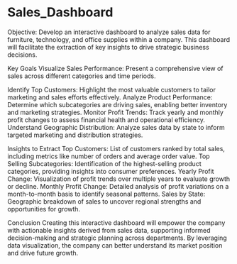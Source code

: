 # Sales_Dashboard

Objective: Develop an interactive dashboard to analyze sales data for furniture, technology, and office supplies within a company. This dashboard will facilitate the extraction of key insights to drive strategic business decisions.

Key Goals
Visualize Sales Performance: Present a comprehensive view of sales across different categories and time periods.

Identify Top Customers: Highlight the most valuable customers to tailor marketing and sales efforts effectively.
Analyze Product Performance: Determine which subcategories are driving sales, enabling better inventory and marketing strategies.
Monitor Profit Trends: Track yearly and monthly profit changes to assess financial health and operational efficiency.
Understand Geographic Distribution: Analyze sales data by state to inform targeted marketing and distribution strategies.

Insights to Extract
Top Customers: List of customers ranked by total sales, including metrics like number of orders and average order value.
Top Selling Subcategories: Identification of the highest-selling product categories, providing insights into consumer preferences.
Yearly Profit Change: Visualization of profit trends over multiple years to evaluate growth or decline.
Monthly Profit Change: Detailed analysis of profit variations on a month-to-month basis to identify seasonal patterns.
Sales by State: Geographic breakdown of sales to uncover regional strengths and opportunities for growth.

Conclusion
Creating this interactive dashboard will empower the company with actionable insights derived from sales data, supporting informed decision-making and strategic planning across departments. By leveraging data visualization, the company can better understand its market position and drive future growth.
